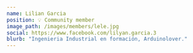 ```yaml
---
name: Lilian Garcia
position: 💡 Community member
image_path: /images/members/lele.jpg
social: https://www.facebook.com/lilyan.garcia.3
blurb: "Ingenieria Industrial en formación, Arduinolover."
---
```

